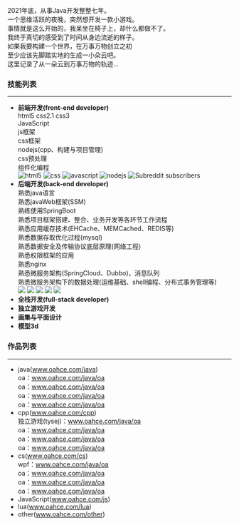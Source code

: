 2021年底，从事Java开发整整七年。  
一个思维活跃的夜晚，突然想开发一款小游戏。  
事情就是这么开始的，我呆坐在椅子上，却什么都做不了。  
我终于真切的感受到了时间从身边流逝的样子。  
如果我要构建一个世界，在万事万物创立之初  
至少应该先脚踏实地的生成一小朵云吧。  
这里记录了从一朵云到万事万物的轨迹...
### 技能列表
---
- **前端开发(front-end developer)**  
  html5 css2.1 css3  
  JavaScript  
  js框架  
  css框架  
  nodejs(cpp、构建与项目管理)  
  css预处理  
  组件化编程  
  ![html5](https://img.shields.io/reddit/subreddit-subscribers/html?color=9932CC&label=html&style=flat-square)
  ![css](https://img.shields.io/reddit/subreddit-subscribers/css?color=7B68EE&label=css&style=flat-square)
  ![javascript](https://img.shields.io/reddit/subreddit-subscribers/JavaScript?color=008B8B&label=JavaScript&style=flat-square)
  ![nodejs](https://img.shields.io/reddit/subreddit-subscribers/nodejs?color=90EE90&label=nodejs&style=flat-square)
  ![Subreddit subscribers](https://img.shields.io/reddit/subreddit-subscribers/JavaScript?color=008B8B&label=JavaScript&style=flat-square)  
- **后端开发(back-end developer)**  
  熟悉java语言  
  熟悉javaWeb框架(SSM)  
  熟练使用SpringBoot  
  熟悉项目框架搭建、整合、业务开发等各环节工作流程  
  熟悉应用缓存技术(EHCache、MEMCached、REDIS等)  
  熟悉数据存取优化过程(mysql)  
  熟悉数据安全及传输协议底层原理(网络工程)  
  熟悉权限框架的应用  
  熟悉nginx  
  熟悉微服务架构(SpringCloud、Dubbo)，消息队列  
  熟悉微服务架构下的数据处理(运维基础、shell编程、分布式事务管理等)  
  <img src="https://img.shields.io/badge/-JAVA-E34F26?style=flat-square&logo=java&logoColor=white" />
  <img src="https://img.shields.io/badge/-GIT-1572B6?style=flat-square&logo=git&logoColor=white" />
  <img src="https://img.shields.io/badge/-CPP-f03F26?style=flat-square&logo=cpp&logoColor=white" />
  <img src="https://img.shields.io/badge/-HTML5-E34F26?style=flat-square&logo=html5&logoColor=white" />
  <img src="https://img.shields.io/badge/-HTML5-E34F26?style=flat-square&logo=html5&logoColor=white" />  
- **全栈开发(full-stack developer)**  
- **独立游戏开发**  
- **画集与平面设计**
- **模型3d**  

### 作品列表
---
- java(www.oahce.com/java)  
  oa：www.oahce.com/java/oa  
  oa：www.oahce.com/java/oa  
  oa：www.oahce.com/java/oa  
  oa：www.oahce.com/java/oa  
- cpp(www.oahce.com/cpp)  
  独立游戏(tysej)：www.oahce.com/java/oa  
  oa：www.oahce.com/java/oa  
  oa：www.oahce.com/java/oa  
  oa：www.oahce.com/java/oa  
- cs(www.oahce.com/cs)  
  wpf：www.oahce.com/java/oa  
  oa：www.oahce.com/java/oa  
  oa：www.oahce.com/java/oa  
  oa：www.oahce.com/java/oa  
- JavaScript(www.oahce.com/js)  
- lua(www.oahce.com/lua)  
- other(www.oahce.com/other)  
